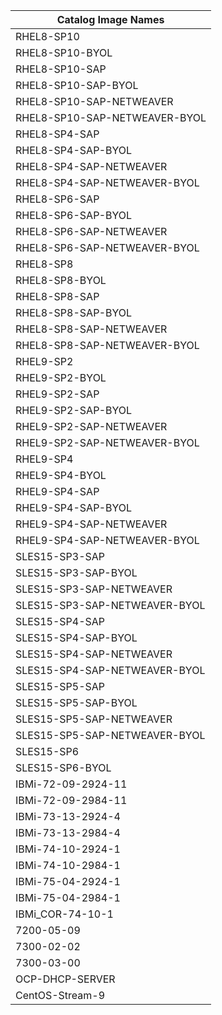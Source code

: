 | Catalog Image Names        |
|----------------------------|
|RHEL8-SP10|
|RHEL8-SP10-BYOL|
|RHEL8-SP10-SAP|
|RHEL8-SP10-SAP-BYOL|
|RHEL8-SP10-SAP-NETWEAVER|
|RHEL8-SP10-SAP-NETWEAVER-BYOL|
|RHEL8-SP4-SAP|
|RHEL8-SP4-SAP-BYOL|
|RHEL8-SP4-SAP-NETWEAVER|
|RHEL8-SP4-SAP-NETWEAVER-BYOL|
|RHEL8-SP6-SAP|
|RHEL8-SP6-SAP-BYOL|
|RHEL8-SP6-SAP-NETWEAVER|
|RHEL8-SP6-SAP-NETWEAVER-BYOL|
|RHEL8-SP8|
|RHEL8-SP8-BYOL|
|RHEL8-SP8-SAP|
|RHEL8-SP8-SAP-BYOL|
|RHEL8-SP8-SAP-NETWEAVER|
|RHEL8-SP8-SAP-NETWEAVER-BYOL|
|RHEL9-SP2|
|RHEL9-SP2-BYOL|
|RHEL9-SP2-SAP|
|RHEL9-SP2-SAP-BYOL|
|RHEL9-SP2-SAP-NETWEAVER|
|RHEL9-SP2-SAP-NETWEAVER-BYOL|
|RHEL9-SP4|
|RHEL9-SP4-BYOL|
|RHEL9-SP4-SAP|
|RHEL9-SP4-SAP-BYOL|
|RHEL9-SP4-SAP-NETWEAVER|
|RHEL9-SP4-SAP-NETWEAVER-BYOL|
|SLES15-SP3-SAP|
|SLES15-SP3-SAP-BYOL|
|SLES15-SP3-SAP-NETWEAVER|
|SLES15-SP3-SAP-NETWEAVER-BYOL|
|SLES15-SP4-SAP|
|SLES15-SP4-SAP-BYOL|
|SLES15-SP4-SAP-NETWEAVER|
|SLES15-SP4-SAP-NETWEAVER-BYOL|
|SLES15-SP5-SAP|
|SLES15-SP5-SAP-BYOL|
|SLES15-SP5-SAP-NETWEAVER|
|SLES15-SP5-SAP-NETWEAVER-BYOL|
|SLES15-SP6|
|SLES15-SP6-BYOL|
|IBMi-72-09-2924-11|
|IBMi-72-09-2984-11|
|IBMi-73-13-2924-4|
|IBMi-73-13-2984-4|
|IBMi-74-10-2924-1|
|IBMi-74-10-2984-1|
|IBMi-75-04-2924-1|
|IBMi-75-04-2984-1|
|IBMi_COR-74-10-1|
|7200-05-09|
|7300-02-02|
|7300-03-00|
| OCP-DHCP-SERVER |
| CentOS-Stream-9 |
